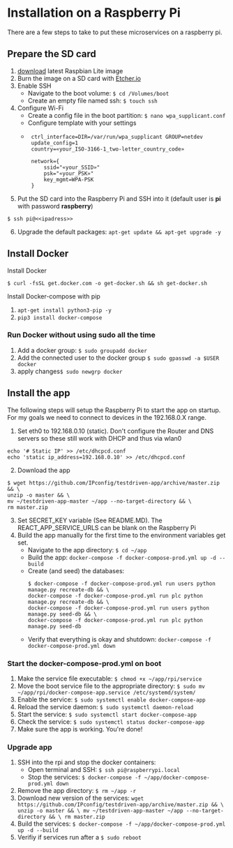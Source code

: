 # Installation on a Raspberry Pi
There are a few steps to take to put these microservices on a raspberry pi.
## Prepare the SD card
1. [download](https://downloads.raspberrypi.org/raspbian_lite_latest) latest Raspbian Lite image
2. Burn the image on a SD card with [Etcher.io](https://etcher.io)
3. Enable SSH
    - Navigate to the boot volume: `$ cd /Volumes/boot`
    - Create an empty file named ssh: `$ touch ssh`
4. Configure Wi-Fi
    - Create a config file in the boot partition: `$ nano wpa_supplicant.conf`
    - Configure template with your settings
    -  ```
        ctrl_interface=DIR=/var/run/wpa_supplicant GROUP=netdev
        update_config=1
        country=«your_ISO-3166-1_two-letter_country_code»
        
        network={
            ssid="«your_SSID»"
            psk="«your_PSK»"
            key_mgmt=WPA-PSK
        }
        ```
5. Put the SD card into the Raspberry Pi and SSH into it (default user is **pi** with password **raspberry**)
```
$ ssh pi@<<ipadress>>
```
6. Upgrade the default packages: `apt-get update && apt-get upgrade -y`

## Install Docker
Install Docker

```
$ curl -fsSL get.docker.com -o get-docker.sh && sh get-docker.sh
```
Install Docker-compose with pip
1. `apt-get install python3-pip -y`
2. `pip3 install docker-compose`

### Run Docker without using sudo all the time
1. Add a docker group: `$ sudo groupadd docker`
2. Add the connected user to the docker group `$ sudo gpasswd -a $USER docker`
3. apply changes`$ sudo newgrp docker`


## Install the app
The following steps will setup the Raspberry Pi to start the app on startup. For my goals we need to connect to devices in the 192.168.0.X range.
1. Set eth0 to 192.168.0.10 (static). Don't configure the Router and DNS servers so these still work with DHCP and thus via wlan0
```
echo '# Static IP' >> /etc/dhcpcd.conf
echo 'static ip_address=192.168.0.10' >> /etc/dhcpcd.conf
```
2. Download the app
```
$ wget https://github.com/IPconfig/testdriven-app/archive/master.zip && \
unzip -o master && \
mv ~/testdriven-app-master ~/app --no-target-directory && \
rm master.zip
```
3. Set SECRET_KEY variable (See README.MD). The REACT_APP_SERVICE_URLS can be blank on the Raspberry Pi
4. Build the app manually for the first time to the environment variables get set.
   - Navigate to the app directory: `$ cd ~/app`
   - Build the app: `docker-compose -f docker-compose-prod.yml up -d --build`
   - Create (and seed) the databases: 
        ```
        $ docker-compose -f docker-compose-prod.yml run users python manage.py recreate-db && \
        docker-compose -f docker-compose-prod.yml run plc python manage.py recreate-db && \
        docker-compose -f docker-compose-prod.yml run users python manage.py seed-db && \
        docker-compose -f docker-compose-prod.yml run plc python manage.py seed-db
        ```
   - Verify that everything is okay and shutdown: `docker-compose -f docker-compose-prod.yml down`

### Start the docker-compose-prod.yml on boot
1. Make the service file executable: `$ chmod +x ~/app/rpi/service`
2. Move the boot service file to the appropriate directory: `$ sudo mv ~/app/rpi/docker-compose-app.service /etc/systemd/system/`
3. Enable the service: `$ sudo systemctl enable docker-compose-app`
4. Reload the service daemon: `$ sudo systemctl daemon-reload`
5. Start the service: `$ sudo systemctl start docker-compose-app`
6. Check the service: `$ sudo systemctl status docker-compose-app`
7. Make sure the app is working. You're done!


### Upgrade app
1. SSH into the rpi and stop the docker containers: 
   - Open terminal and SSH: `$ ssh pi@raspberrypi.local`
   - Stop the services: `$ docker-compose -f ~/app/docker-compose-prod.yml down`
2. Remove the app directory: `$ rm ~/app -r`
3. Download new version of the services: `wget https://github.com/IPconfig/testdriven-app/archive/master.zip && \
unzip -o master && \
mv ~/testdriven-app-master ~/app --no-target-directory && \
rm master.zip`
4. Build the services: `$ docker-compose -f ~/app/docker-compose-prod.yml up -d --build`
5. Verifiy if services run after a `$ sudo reboot`